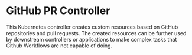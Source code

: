 # GitHub PR Controller

This Kubernetes controller creates custom resources based on GitHub repositories and pull requests.
The created resources can be  further used by downstream controllers or applications to make complex tasks that Github Workflows are not capable of doing.
